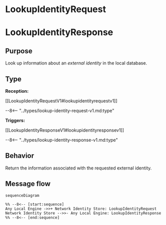 <div class="message" markdown>

# LookupIdentityRequest

# LookupIdentityResponse

## Purpose

<!-- --8<-- [start:purpose] -->
Look up information about an  *external identity* in the local database.
<!-- --8<-- [end:purpose] -->

## Type

<!-- --8<-- [start:type] -->
**Reception:**

[[LookupIdentityRequestV1#lookupidentityrequestv1]]

--8<-- "../types/lookup-identity-request-v1.md:type"

**Triggers:**

[[LookupIdentityResponseV1#lookupidentityresponsev1]]

--8<-- "../types/lookup-identity-response-v1.md:type"
<!-- --8<-- [end:type] -->

## Behavior

<!-- --8<-- [start:behavior] -->
Return the information associated with the requested external identity.
<!-- --8<-- [end:behavior] -->

## Message flow

<!-- --8<-- [start:messages] -->
```mermaid
sequenceDiagram

%% --8<-- [start:sequence]
Any Local Engine ->>+ Network Identity Store: LookupIdentityRequest
Network Identity Store -->>- Any Local Engine: LookupIdentityResponse
%% --8<-- [end:sequence]
```
<!-- --8<-- [end:messages] -->

</div>
